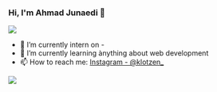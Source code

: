 ### Hi, I'm Ahmad Junaedi 👋

<img src="https://media1.tenor.com/images/147d722dced9c8e41073ee6059171779/tenor.gif?itemid=14680553"></img>

- 🔭 I’m currently intern on -
- 🌱 I’m currently learning ànything about web development
- 📫 How to reach me: [Instagram - @klotzen_](https://www.instagram.com/klotzen_/)

<img src="https://github-readme-stats.vercel.app/api?username=EinzFiore&&show_icons=true&title_color=ffffff&icon_color=bb2acf&text_color=daf7dc&bg_color=191919"></img>
